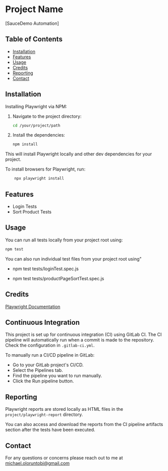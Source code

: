# Project Name

[SauceDemo Automation]

## Table of Contents

- [Installation](#installation)
- [Features](#features)
- [Usage](#usage)
- [Credits](#credits)
- [Reporting](#reporting)
- [Contact](#contact)

## Installation

Installing Playwright via NPM:

1. Navigate to the project directory:

   ```bash
   cd /your/project/path
   ```

2. Install the dependencies:

   ```bash
   npm install
   ```

This will install Playwright locally and other dev dependencies for your project.

To install browsers for Playwright, run:

```bash
    npx playwright install
```

## Features

- Login Tests
- Sort Product Tests

## Usage

You can run all tests locally from your project root using:

```bash
npm test
```

You can also run individual test files from your project root using"

- npm test tests/loginTest.spec.js

- npm test tests/productPageSortTest.spec.js

## Credits

[Playwright Documentation](https://playwright.dev/docs/api/class-playwright)

## Continuous Integration

This project is set up for continuous integration (CI) using GitLab CI. The CI pipeline will automatically run when a commit is made to the repository. Check the configuration in `.gitlab-ci.yml`.

To manually run a CI/CD pipeline in GitLab:

- Go to your GitLab project's CI/CD.
- Select the Pipelines tab.
- Find the pipeline you want to run manually.
- Click the Run pipeline button.

## Reporting

Playwright reports are stored locally as HTML files in the `project/playwright-report` directory.

You can also access and download the reports from the CI pipeline artifacts section after the tests have been executed.

## Contact

For any questions or concerns please reach out to me at michael.oloruntobi@gmail.com

